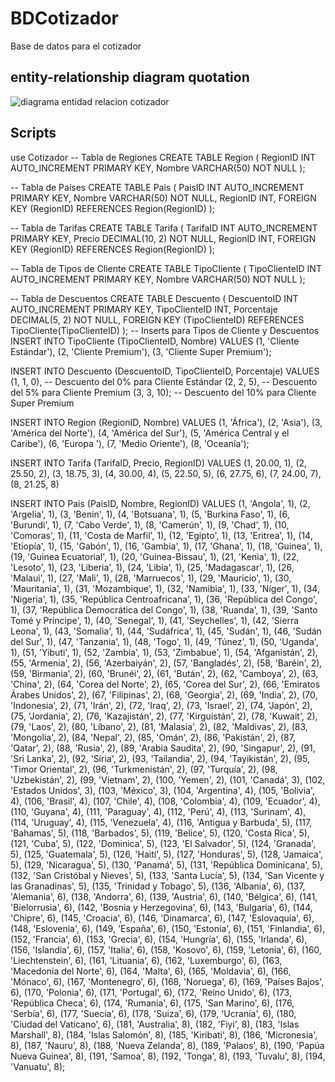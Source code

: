 # BDCotizador
Base de datos para el cotizador
## entity-relationship diagram quotation
![diagrama entidad relacion cotizador](https://github.com/CristopherReyesP/CotizadorFront/assets/48874070/a9cf2dd9-c9fe-4cdb-a7ba-33416a75b38f)

## Scripts
use Cotizador
-- Tabla de Regiones
CREATE TABLE Region (
    RegionID INT AUTO_INCREMENT PRIMARY KEY,
    Nombre VARCHAR(50) NOT NULL
);

-- Tabla de Países
CREATE TABLE Pais (
    PaisID INT AUTO_INCREMENT PRIMARY KEY,
    Nombre VARCHAR(50) NOT NULL,
    RegionID INT,
    FOREIGN KEY (RegionID) REFERENCES Region(RegionID)
);

-- Tabla de Tarifas
CREATE TABLE Tarifa (
    TarifaID INT AUTO_INCREMENT PRIMARY KEY,
    Precio DECIMAL(10, 2) NOT NULL,
    RegionID INT,
    FOREIGN KEY (RegionID) REFERENCES Region(RegionID)
);

-- Tabla de Tipos de Cliente
CREATE TABLE TipoCliente (
    TipoClienteID INT AUTO_INCREMENT PRIMARY KEY,
    Nombre VARCHAR(50) NOT NULL
);

-- Tabla de Descuentos
CREATE TABLE Descuento (
    DescuentoID INT AUTO_INCREMENT PRIMARY KEY,
    TipoClienteID INT,
    Porcentaje DECIMAL(5, 2) NOT NULL,
    FOREIGN KEY (TipoClienteID) REFERENCES TipoCliente(TipoClienteID)
);
-- Inserts para Tipos de Cliente y Descuentos
INSERT INTO TipoCliente (TipoClienteID, Nombre) VALUES
(1, 'Cliente Estándar'),
(2, 'Cliente Premium'),
(3, 'Cliente Super Premium');

INSERT INTO Descuento (DescuentoID, TipoClienteID, Porcentaje) VALUES
(1, 1, 0),  -- Descuento del 0% para Cliente Estándar
(2, 2, 5),  -- Descuento del 5% para Cliente Premium
(3, 3, 10); -- Descuento del 10% para Cliente Super Premium

INSERT INTO Region (RegionID, Nombre) VALUES
(1, 'África'),
(2, 'Asia'),
(3, 'América del Norte'),
(4, 'América del Sur'),
(5, 'América Central y el Caribe'),
(6, 'Europa '),
(7, 'Medio Oriente'),
(8, 'Oceanía');
         
INSERT INTO Tarifa (TarifaID, Precio, RegionID) VALUES
(1, 20.00, 1),
(2, 25.50, 2),
(3, 18.75, 3),
(4, 30.00, 4),
(5, 22.50, 5),
(6, 27.75, 6),
(7, 24.00, 7),
(8, 21.25, 8)

INSERT INTO Pais (PaisID, Nombre, RegionID) VALUES
(1, 'Angola', 1),
(2, 'Argelia', 1),
(3, 'Benin', 1),
(4, 'Botsuana', 1),
(5, 'Burkina Faso', 1),
(6, 'Burundi', 1),
(7, 'Cabo Verde', 1),
(8, 'Camerún', 1),
(9, 'Chad', 1),
(10, 'Comoras', 1),
(11, 'Costa de Marfil', 1),
(12, 'Egipto', 1),
(13, 'Eritrea', 1),
(14, 'Etiopía', 1),
(15, 'Gabón', 1),
(16, 'Gambia', 1),
(17, 'Ghana', 1),
(18, 'Guinea', 1),
(19, 'Guinea Ecuatorial', 1),
(20, 'Guinea-Bissau', 1),
(21, 'Kenia', 1),
(22, 'Lesoto', 1),
(23, 'Liberia', 1),
(24, 'Libia', 1),
(25, 'Madagascar', 1),
(26, 'Malaui', 1),
(27, 'Mali', 1),
(28, 'Marruecos', 1),
(29, 'Mauricio', 1),
(30, 'Mauritania', 1),
(31, 'Mozambique', 1),
(32, 'Namibia', 1),
(33, 'Níger', 1),
(34, 'Nigeria', 1),
(35, 'República Centroafricana', 1),
(36, 'República del Congo', 1),
(37, 'República Democrática del Congo', 1),
(38, 'Ruanda', 1),
(39, 'Santo Tomé y Príncipe', 1),
(40, 'Senegal', 1),
(41, 'Seychelles', 1),
(42, 'Sierra Leona', 1),
(43, 'Somalia', 1),
(44, 'Sudáfrica', 1),
(45, 'Sudán', 1),
(46, 'Sudán del Sur', 1),
(47, 'Tanzania', 1),
(48, 'Togo', 1),
(49, 'Túnez', 1),
(50, 'Uganda', 1),
(51, 'Yibuti', 1),
(52, 'Zambia', 1),
(53, 'Zimbabue', 1),
(54, 'Afganistán', 2),
(55, 'Armenia', 2),
(56, 'Azerbaiyán', 2),
(57, 'Bangladés', 2),
(58, 'Baréin', 2),
(59, 'Birmania', 2),
(60, 'Brunéi', 2),
(61, 'Bután', 2),
(62, 'Camboya', 2),
(63, 'China', 2),
(64, 'Corea del Norte', 2),
(65, 'Corea del Sur', 2),
(66, 'Emiratos Árabes Unidos', 2),
(67, 'Filipinas', 2),
(68, 'Georgia', 2),
(69, 'India', 2),
(70, 'Indonesia', 2),
(71, 'Irán', 2),
(72, 'Iraq', 2),
(73, 'Israel', 2),
(74, 'Japón', 2),
(75, 'Jordania', 2),
(76, 'Kazajistán', 2),
(77, 'Kirguistán', 2),
(78, 'Kuwait', 2),
(79, 'Laos', 2),
(80, 'Líbano', 2),
(81, 'Malasia', 2),
(82, 'Maldivas', 2),
(83, 'Mongolia', 2),
(84, 'Nepal', 2),
(85, 'Omán', 2),
(86, 'Pakistán', 2),
(87, 'Qatar', 2),
(88, 'Rusia', 2),
(89, 'Arabia Saudita', 2),
(90, 'Singapur', 2),
(91, 'Sri Lanka', 2),
(92, 'Siria', 2),
(93, 'Tailandia', 2),
(94, 'Tayikistán', 2),
(95, 'Timor Oriental', 2),
(96, 'Turkmenistán', 2),
(97, 'Turquía', 2),
(98, 'Uzbekistán', 2),
(99, 'Vietnam', 2),
(100, 'Yemen', 2),
(101, 'Canadá', 3),
(102, 'Estados Unidos', 3),
(103, 'México', 3),
(104, 'Argentina', 4),
(105, 'Bolivia', 4),
(106, 'Brasil', 4),
(107, 'Chile', 4),
(108, 'Colombia', 4),
(109, 'Ecuador', 4),
(110, 'Guyana', 4),
(111, 'Paraguay', 4),
(112, 'Perú', 4),
(113, 'Surinam', 4),
(114, 'Uruguay', 4),
(115, 'Venezuela', 4),
(116, 'Antigua y Barbuda', 5),
(117, 'Bahamas', 5),
(118, 'Barbados', 5),
(119, 'Belice', 5),
(120, 'Costa Rica', 5),
(121, 'Cuba', 5),
(122, 'Dominica', 5),
(123, 'El Salvador', 5),
(124, 'Granada', 5),
(125, 'Guatemala', 5),
(126, 'Haití', 5),
(127, 'Honduras', 5),
(128, 'Jamaica', 5),
(129, 'Nicaragua', 5),
(130, 'Panamá', 5),
(131, 'República Dominicana', 5),
(132, 'San Cristóbal y Nieves', 5),
(133, 'Santa Lucía', 5),
(134, 'San Vicente y las Granadinas', 5),
(135, 'Trinidad y Tobago', 5),
(136, 'Albania', 6),
(137, 'Alemania', 6),
(138, 'Andorra', 6),
(139, 'Austria', 6),
(140, 'Bélgica', 6),
(141, 'Bielorrusia', 6),
(142, 'Bosnia y Herzegovina', 6),
(143, 'Bulgaria', 6),
(144, 'Chipre', 6),
(145, 'Croacia', 6),
(146, 'Dinamarca', 6),
(147, 'Eslovaquia', 6),
(148, 'Eslovenia', 6),
(149, 'España', 6),
(150, 'Estonia', 6),
(151, 'Finlandia', 6),
(152, 'Francia', 6),
(153, 'Grecia', 6),
(154, 'Hungría', 6),
(155, 'Irlanda', 6),
(156, 'Islandia', 6),
(157, 'Italia', 6),
(158, 'Kosovo', 6),
(159, 'Letonia', 6),
(160, 'Liechtenstein', 6),
(161, 'Lituania', 6),
(162, 'Luxemburgo', 6),
(163, 'Macedonia del Norte', 6),
(164, 'Malta', 6),
(165, 'Moldavia', 6),
(166, 'Mónaco', 6),
(167, 'Montenegro', 6),
(168, 'Noruega', 6),
(169, 'Países Bajos', 6),
(170, 'Polonia', 6),
(171, 'Portugal', 6),
(172, 'Reino Unido', 6),
(173, 'República Checa', 6),
(174, 'Rumania', 6),
(175, 'San Marino', 6),
(176, 'Serbia', 6),
(177, 'Suecia', 6),
(178, 'Suiza', 6),
(179, 'Ucrania', 6),
(180, 'Ciudad del Vaticano', 6),
(181, 'Australia', 8),
(182, 'Fiyi', 8),
(183, 'Islas Marshall', 8),
(184, 'Islas Salomón', 8),
(185, 'Kiribati', 8),
(186, 'Micronesia', 8),
(187, 'Nauru', 8),
(188, 'Nueva Zelanda', 8),
(189, 'Palaos', 8),
(190, 'Papúa Nueva Guinea', 8),
(191, 'Samoa', 8),
(192, 'Tonga', 8),
(193, 'Tuvalu', 8),
(194, 'Vanuatu', 8);
